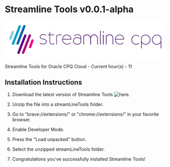# Streamline Tools v0.0.1-alpha

![Logo](SLCPQ_LOGO_SITE.png)

Streamline Tools for Oracle CPQ Cloud - Current hour(s) - 11

## Installation Instructions

1) Download the latest version of Streamline Tools ![here](https://github.com/loganbek/streamlineTools/releases/tag/v0.0.1-alpha).

2) Unzip the file into a streamLineTools folder.

3) Go to "brave://extensions/" or "chrome://extensions/" in your favorite browser.

4) Enable Developer Mode.

5) Press the "Load unpacked" button.

6) Select the unzipped streamLineTools folder.

7) Congratulations you've successfully installed Streamline Tools!
